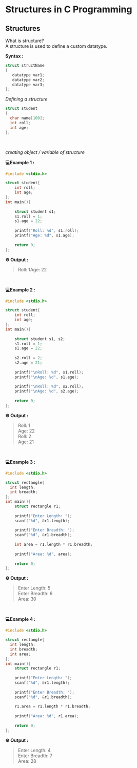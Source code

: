# Structures in C Programming 

## Structures

What is structure?<br>
A structure is used to define a custom datatype.

**Syntax :**
```c
struct structName
{
   datatype var1;
   datatype var2;
   datatype var3;
};

```
*Defining a structure*
```c
struct student
{
  char name[100];
  int roll;
  int age;
};

```
<br>

*creating object / variable of structure*

**💻Example 1 :**
```c
#include <stdio.h>

struct student{
    int roll;
    int age;
};
int main(){
    
    struct student s1;
    s1.roll = 1;
    s1.age = 22;
    
    printf("Roll: %d", s1.roll);
    printf("Age: %d", s1.age);
    
    return 0;
};


```
**⚙️ Output :** 
>Roll: 1Age: 22

<br>

**💻Example 2 :**

```c
#include <stdio.h>

struct student{
    int roll;
    int age;
};
int main(){
    
    struct student s1, s2;
    s1.roll = 1;
    s1.age = 22;
    
    s2.roll = 2;
    s2.age = 21;
    
    printf("\nRoll: %d", s1.roll);
    printf("\nAge: %d", s1.age);
    
    printf("\nRoll: %d", s2.roll);
    printf("\nAge: %d", s2.age);
    
    return 0;
};

```
**⚙️ Output :** 
>Roll: 1<br>
Age: 22<br>
Roll: 2<br>
Age: 21<br>

<br>

**💻Example 3 :**

```c
#include <stdio.h>

struct rectangle{
  int length;
  int breadth;
};
int main(){
    struct rectangle r1;
    
    printf("Enter Length: ");
    scanf("%d", &r1.length);
    
    printf("Enter Breadth: ");
    scanf("%d", &r1.breadth);
    
    int area = r1.length * r1.breadth;
    
    printf("Area: %d", area);
    
    return 0;
};

```
**⚙️ Output :** 
>Enter Length: 5<br>
Enter Breadth: 6<br>
Area: 30<br>

<br>

**💻Example 4 :**

```c
#include <stdio.h>

struct rectangle{
  int length;
  int breadth;
  int area;
};
int main(){
    struct rectangle r1;
    
    printf("Enter Length: ");
    scanf("%d", &r1.length);
    
    printf("Enter Breadth: ");
    scanf("%d", &r1.breadth);
    
    r1.area = r1.length * r1.breadth;
    
    printf("Area: %d", r1.area);
    
    return 0;
};

```
**⚙️ Output :** 
>Enter Length: 4<br>
Enter Breadth: 7<br>
Area: 28<br>
